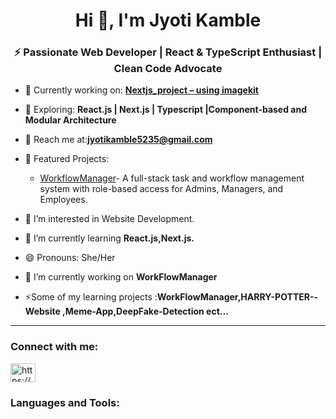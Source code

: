 <h1 align="center">Hi 👋, I'm Jyoti Kamble </h1>

<h3 align="center">⚡ Passionate Web Developer | React & TypeScript Enthusiast | Clean Code Advocate</h3>


- 🔭 Currently working on: **[Nextjs_project – using imagekit](https://github.com/Jyotikamble-creator/Nextjs_Project)**  

- 🌱 Exploring: **React.js | Next.js | Typescript |Component-based and  Modular Architecture**

<!-- - 💡 Constantly sharpening my skills through my [Android Practice Hub](https://github.com/Codexyze/practice_Set_Code) — a personal playground of concepts, mini-projects, and experiments.   -->

- 💌 Reach me at:**jyotikamble5235@gmail.com**

- 🧠 Featured Projects:
  - [WorkflowManager](https://github.com/Jyotikamble-creator/WorkFlowManager)- A full-stack task and workflow management system with role-based access for Admins, Managers, and Employees.
















- 👀 I’m interested in Website Development.

- 🌱 I’m currently learning **React.js,Next.js.**

- 😄 Pronouns: She/Her

- 🔭 I’m currently working on **WorkFlowManager**


- ⚡Some of my learning projects :**WorkFlowManager,HARRY-POTTER--Website ,Meme-App,DeepFake-Detection ect...** 

---

<h3 align="left">Connect with me:</h3>

<p align="left">

  <a href="https://www.linkedin.com/in/jyoti-kamble-564870366/" target="blank"><img align="center" src="https://raw.githubusercontent.com/rahuldkjain/github-profile-readme-generator/master/src/images/icons/Social/linked-in-alt.svg" alt="https://www.linkedin.com/in/jyoti-kamble-564870366/" height="30" width="40" /></a>

<!-- <a href="https://instagram.com/ak__shay_s" target="blank"><img align="center" src="https://raw.githubusercontent.com/rahuldkjain/github-profile-readme-generator/master/src/images/icons/Social/instagram.svg" alt="ak__shay_s" height="30" width="40" /></a>
</p> -->


<h3 align="left">Languages and Tools:</h3>

<p align="left">

  

</p>

     